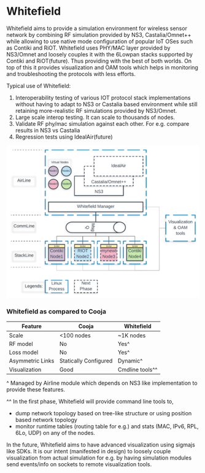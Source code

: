 # Whitefield

Whitefield aims to provide a simulation environment for wireless sensor network by combining RF simulation provided by NS3, Castalia/Omnet++ while allowing to use native mode configuration of popular IoT OSes such as Contiki and RiOT.
Whitefield uses PHY/MAC layer provided by NS3/Omnet and loosely couples it with the 6Lowpan stacks supported by Contiki and RiOT(future). Thus providing with the best of both worlds. On top of this it provides visualization and OAM tools which helps in monitoring and troubleshooting the protocols with less efforts.

Typical use of Whitefield:
1. Interoperability testing of various IOT protocol stack implementations without having to adapt to NS3 or Castalia based environment while still retaining more-realistic RF simulations provided by NS3/Omnet.
2. Large scale interop testing. It can scale to thousands of nodes.
3. Validate RF phy/mac simulation against each other. For e.g. compare results in NS3 vs Castalia
4. Regression tests using IdealAir(future)

![Alt text](docs/res/Whitefield%20-%20HLD.png "Whitefield-High Level design")
### Whitefield as compared to Cooja
| Feature | Cooja | Whitefield |
| --- | --- | --- |
| Scale | <100 nodes | ~1K nodes |
| RF model | No | Yes^ |
| Loss model | No | Yes^ |
| Asymmetric Links | Statically Configured | Dynamic^ |
| Visualization | Good | Cmdline tools^^ |

^ Managed by Airline module which depends on NS3 like implementation to provide these features.

^^ In the first phase, Whitefield will provide command line tools to,
  - dump network topology based on tree-like structure or using position based network topology
  - monitor runtime tables (routing table for e.g.) and stats (MAC, IPv6, RPL, 6Lo, UDP) on any of the nodes.
  
In the future, Whitefield aims to have advanced visualization using sigmajs like SDKs. It is our intent (manifested in design) to loosely couple visualization from actual simulation for e.g. by having simulation modules send events/info on sockets to remote visualization tools.
